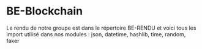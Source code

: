 # BE-Blockchain

Le rendu de notre groupe est dans le répertoire BE-RENDU et voici tous les import utilisé dans nos modules : json, datetime, hashlib, time, random, faker
